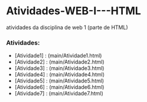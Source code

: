# Atividades-WEB-I---HTML
atividades da disciplina de web 1 (parte de HTML)

### Atividades:

- [Atividade1] : (main/Atividade1.html)
- [Atividade2] : (main/Atividade2.html)
- [Atividade3] : (main/Atividade3.html)
- [Atividade4] : (main/Atividade4.html)
- [Atividade5] : (main/Atividade5.html)
- [Atividade6] : (main/Atividade6.html)
- [Atividade7] : (main/Atividade7.html)
